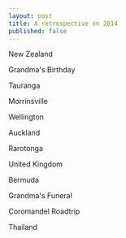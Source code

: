 ```yaml
---
layout: post
title: A retrospective on 2014
published: false
---
```


New Zealand

Grandma's Birthday

Tauranga

Morrinsville

Wellington

Auckland

Rarotonga

United Kingdom

Bermuda

Grandma's Funeral

Coromandel Roadtrip

Thailand



